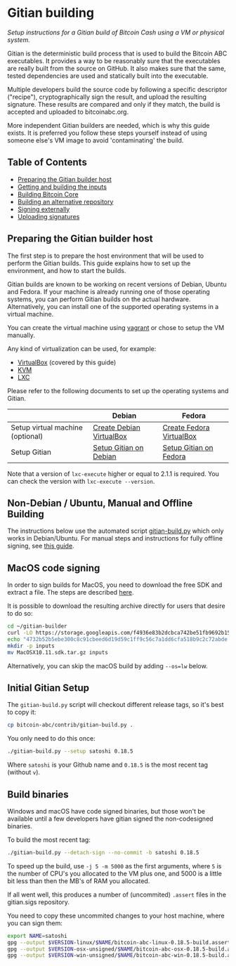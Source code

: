 Gitian building
===============

*Setup instructions for a Gitian build of Bitcoin Cash using a VM or physical system.*

Gitian is the deterministic build process that is used to build the Bitcoin
ABC executables. It provides a way to be reasonably sure that the
executables are really built from the source on GitHub. It also makes sure that
the same, tested dependencies are used and statically built into the executable.

Multiple developers build the source code by following a specific descriptor
("recipe"), cryptographically sign the result, and upload the resulting signature.
These results are compared and only if they match, the build is accepted and
uploaded to bitcoinabc.org.

More independent Gitian builders are needed, which is why this guide exists.
It is preferred you follow these steps yourself instead of using someone else's
VM image to avoid 'contaminating' the build.

Table of Contents
-----------------

- [Preparing the Gitian builder host](#preparing-the-gitian-builder-host)
- [Getting and building the inputs](#getting-and-building-the-inputs)
- [Building Bitcoin Core](#building-bitcoin-core)
- [Building an alternative repository](#building-an-alternative-repository)
- [Signing externally](#signing-externally)
- [Uploading signatures](#uploading-signatures)


Preparing the Gitian builder host
---------------------------------

The first step is to prepare the host environment that will be used to perform the Gitian builds.
This guide explains how to set up the environment, and how to start the builds.

Gitian builds are known to be working on recent versions of Debian, Ubuntu and Fedora.
If your machine is already running one of those operating systems, you can perform Gitian builds on the actual hardware.
Alternatively, you can install one of the supported operating systems in a virtual machine.

You can create the virtual machine using [vagrant](./gitian-building/gitian-building-vagrant.md) or chose to setup the VM manually.

Any kind of virtualization can be used, for example:
- [VirtualBox](https://www.virtualbox.org/) (covered by this guide)
- [KVM](http://www.linux-kvm.org/page/Main_Page)
- [LXC](https://linuxcontainers.org/)

Please refer to the following documents to set up the operating systems and Gitian.

|                                  | Debian                                                                             | Fedora                                                                             |
| -------------------------------- | ---------------------------------------------------------------------------------- | ---------------------------------------------------------------------------------- |
| Setup virtual machine (optional) | [Create Debian VirtualBox](./gitian-building/gitian-building-create-vm-debian.md)  | [Create Fedora VirtualBox](./gitian-building/gitian-building-create-vm-fedora.md)  |
| Setup Gitian                     | [Setup Gitian on Debian](./gitian-building/gitian-building-setup-gitian-debian.md) | [Setup Gitian on Fedora](./gitian-building/gitian-building-setup-gitian-fedora.md) |

Note that a version of `lxc-execute` higher or equal to 2.1.1 is required.
You can check the version with `lxc-execute --version`.

Non-Debian / Ubuntu, Manual and Offline Building
------------------------------------------------
The instructions below use the automated script [gitian-build.py](https://github.com/Bitcoin-ABC/bitcoin-abc/blob/master/contrib/gitian-build.py) which only works in Debian/Ubuntu. For manual steps and instructions for fully offline signing, see [this guide](./gitian-building/gitian-building-manual.md).

MacOS code signing
------------------
In order to sign builds for MacOS, you need to download the free SDK and extract a file. The steps are described [here](./gitian-building/gitian-building-mac-os-sdk.md).

It is possible to download the resulting archive directly for users that desire to do so:

```bash
cd ~/gitian-builder
curl -LO https://storage.googleapis.com/f4936e83b2dcbca742be51fb9692b153/MacOSX10.11.sdk.tar.gz
echo "4732b52b5ebe300c8c91cbeed6d19d59c1ff9c56c7a1dd6cfa518b9c2c72abde MacOSX10.11.sdk.tar.gz" | sha256sum -c
mkdir -p inputs
mv MacOSX10.11.sdk.tar.gz inputs
```

Alternatively, you can skip the macOS build by adding `--os=lw` below.

Initial Gitian Setup
--------------------
The `gitian-build.py` script will checkout different release tags, so it's best to copy it:

```bash
cp bitcoin-abc/contrib/gitian-build.py .
```

You only need to do this once:

```bash
./gitian-build.py --setup satoshi 0.18.5
```

Where `satoshi` is your Github name and `0.18.5` is the most recent tag (without `v`).

Build binaries
--------------
Windows and macOS have code signed binaries, but those won't be available until a few developers have gitian signed the non-codesigned binaries.

To build the most recent tag:

```bash
./gitian-build.py --detach-sign --no-commit -b satoshi 0.18.5
```

To speed up the build, use `-j 5 -m 5000` as the first arguments, where `5` is the number of CPU's you allocated to the VM plus one, and 5000 is a little bit less than then the MB's of RAM you allocated.

If all went well, this produces a number of (uncommited) `.assert` files in the gitian.sigs repository.

You need to copy these uncommited changes to your host machine, where you can sign them:

```bash
export NAME=satoshi
gpg --output $VERSION-linux/$NAME/bitcoin-abc-linux-0.18.5-build.assert.sig --detach-sign 0.18.5-linux/$NAME/bitcoin-abc-linux-0.18.5-build.assert
gpg --output $VERSION-osx-unsigned/$NAME/bitcoin-abc-osx-0.18.5-build.assert.sig --detach-sign 0.18.5-osx-unsigned/$NAME/bitcoin-abc-osx-0.18.5-build.assert
gpg --output $VERSION-win-unsigned/$NAME/bitcoin-abc-win-0.18.5-build.assert.sig --detach-sign 0.18.5-win-unsigned/$NAME/bitcoin-abc-win-0.18.5-build.assert
```
